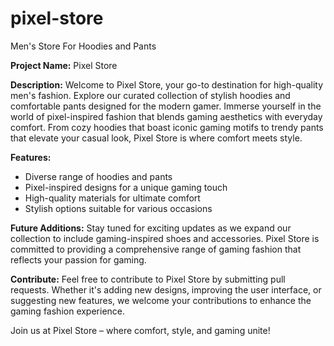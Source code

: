 # pixel-store
Men's Store For Hoodies and Pants

**Project Name:** Pixel Store

**Description:** Welcome to Pixel Store, your go-to destination for high-quality men's fashion. Explore our curated collection of stylish hoodies and comfortable pants designed for the modern gamer. Immerse yourself in the world of pixel-inspired fashion that blends gaming aesthetics with everyday comfort. From cozy hoodies that boast iconic gaming motifs to trendy pants that elevate your casual look, Pixel Store is where comfort meets style.

**Features:**

-   Diverse range of hoodies and pants
-   Pixel-inspired designs for a unique gaming touch
-   High-quality materials for ultimate comfort
-   Stylish options suitable for various occasions

**Future Additions:** Stay tuned for exciting updates as we expand our collection to include gaming-inspired shoes and accessories. Pixel Store is committed to providing a comprehensive range of gaming fashion that reflects your passion for gaming.

**Contribute:** Feel free to contribute to Pixel Store by submitting pull requests. Whether it's adding new designs, improving the user interface, or suggesting new features, we welcome your contributions to enhance the gaming fashion experience.

Join us at Pixel Store – where comfort, style, and gaming unite!